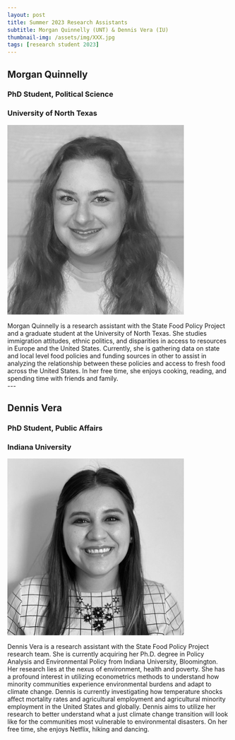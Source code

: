 ```yaml
---
layout: post
title: Summer 2023 Research Assistants
subtitle: Morgan Quinnelly (UNT) & Dennis Vera (IU)
thumbnail-img: /assets/img/XXX.jpg
tags: [research student 2023]
---
```


## Morgan Quinnelly<br>
### PhD Student, Political Science<br>
### University of North Texas<br>
![Morgan Quinnelly](/assets/img/morgan_year1.png)


Morgan Quinnelly is a research assistant with the State Food Policy Project and a graduate student at the University of North Texas. She studies immigration attitudes, ethnic politics, and disparities in access to resources in Europe and the United States. Currently, she is gathering data on state and local level food policies and funding sources in other to assist in analyzing the relationship between these policies and access to fresh food across the United States. In her free time, she enjoys cooking, reading, and spending time with friends and family. 
<br>
---<br>

## Dennis Vera<br>
### PhD Student, Public Affairs<br>
### Indiana University<br>
![Dennis Vera](/assets/img/dennis_year1.jfif)


Dennis Vera is a research assistant with the State Food Policy Project research team. She is currently acquiring her Ph.D. degree in Policy Analysis and Environmental Policy from Indiana University, Bloomington. Her research lies at the nexus of environment, health and poverty. She has a profound interest in utilizing econometrics methods to understand how minority communities experience environmental burdens and adapt to climate change. Dennis is currently investigating how temperature shocks affect mortality rates and agricultural employment and agricultural minority employment in the United States and globally. Dennis aims to utilize her research to better understand what a just climate change transition will look like for the communities most vulnerable to environmental disasters. On her free time, she enjoys Netflix, hiking and dancing.  
